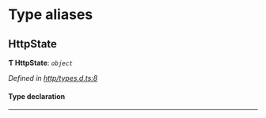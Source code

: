 

# Type aliases

<a id="httpstate"></a>

##  HttpState

**Ƭ HttpState**: *`object`*

*Defined in [http/types.d.ts:8](https://github.com/polkadot-js/api/blob/60d3d63/packages/api-provider/src/http/types.d.ts#L8)*

#### Type declaration

___

